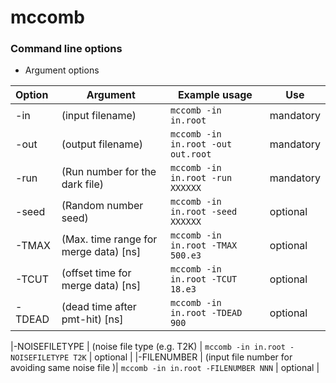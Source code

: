# mccomb


### Command line options
* Argument options

| Option  |           Argument                    |                      Example usage              |   Use     |
|:--------|-------------------------------------- |-------------------------------------------------|-----------|
|-in      | (input filename)                      | `mccomb -in in.root`                            | mandatory |
|-out     | (output filename)                     | `mccomb -in in.root -out out.root`              | mandatory |
|-run     | (Run number for the dark file)        | `mccomb -in in.root -run XXXXXX`                | mandatory |
|-seed    | (Random number seed)                  | `mccomb -in in.root -seed XXXXXX`               | optional  |
|-TMAX    | (Max. time range for merge data) [ns] | `mccomb -in in.root -TMAX 500.e3`               | optional  |
|-TCUT    | (offset time for merge data) [ns]     | `mccomb -in in.root -TCUT 18.e3`                | optional  |
|-TDEAD   | (dead time after pmt-hit) [ns]        | `mccomb -in in.root -TDEAD 900`                 | optional  |

|-NOISEFILETYPE   | (noise file type (e.g. T2K)                      | `mccomb -in in.root -NOISEFILETYPE T2K`         | optional  |
|-FILENUMBER      | (input file number for avoiding same noise file )| `mccomb -in in.root -FILENUMBER NNN`            | optional  |
